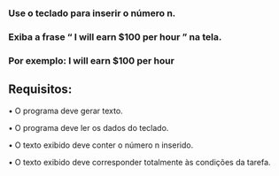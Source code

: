 ### Use o teclado para inserir o número n.
### Exiba a frase “ I will earn $100 per hour ” na tela.

### Por exemplo: I will earn $100 per hour

## Requisitos:
•   O programa deve gerar texto.

•   O programa deve ler os dados do teclado.

•   O texto exibido deve conter o número n inserido.

•   O texto exibido deve corresponder totalmente às condições da tarefa.